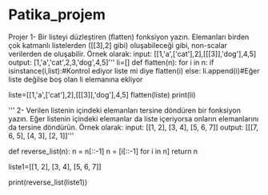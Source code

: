 # Patika_projem
Projer
1- Bir listeyi düzleştiren (flatten) fonksiyon yazın.
Elemanları birden çok katmanlı listelerden ([[3],2] gibi) oluşabileceği gibi, non-scalar verilerden de oluşabilir.
Örnek olarak:
input: [[1,'a',['cat'],2],[[[3]],'dog'],4,5]
output: [1,'a','cat',2,3,'dog',4,5]'''
li=[]
def flatten(n):
     for i in n:
         if isinstance(i,list):#Kontrol ediyor liste mi diye
          flatten(i)
         else:
          li.append(i)#Eğer liste değilse boş olan li elemanına ekliyor


liste=[[1,'a',['cat'],2],[[[3]],'dog'],4,5]
flatten(liste)
print(li)

''' 2- Verilen listenin içindeki elemanları tersine döndüren bir fonksiyon yazın. 
Eğer listenin içindeki elemanlar da liste içeriyorsa onların elemanlarını da tersine döndürün. 
Örnek olarak:
input: [[1, 2], [3, 4], [5, 6, 7]]
output: [[[7, 6, 5], [4, 3], [2, 1]]'''

def reverse_list(n):
 n = n[::-1]
 n = [i[::-1] for i in n]
 return n

liste1=[[1, 2], [3, 4], [5, 6, 7]]


print(reverse_list(liste1))
